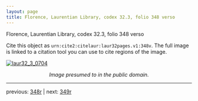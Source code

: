 ```yaml
---
layout: page
title: Florence, Laurentian Library, codex 32.3, folio 348 verso
---
```


Florence, Laurentian Library, codex 32.3, folio 348 verso

Cite this object as `urn:cite2:citelaur:laur32pages.v1:348v`.  The full image is linked to a citation tool you can use to cite regions of the image.

[![laur32_3_0704](http://www.homermultitext.org/iipsrv?IIIF=/project/homer/pyramidal/deepzoom/citelaur/laur32imgs/v1/laur32_3_0704.tif/full/800,/0/default.jpg)](http://www.homermultitext.org/ict2/?urn=urn:cite2:citelaur:laur32imgs.v1:laur32_3_0704) 

<p style="text-align: center; font-style: italic;">Image presumed to in the public domain.</p>

---

previous: [348r](../348r/) | next: [349r](../349r/)